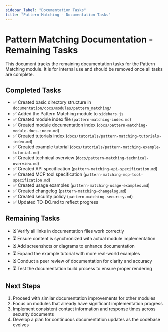 ```yaml
---
sidebar_label: "Documentation Tasks"
title: "Pattern Matching - Documentation Tasks"
---
```


# Pattern Matching Documentation - Remaining Tasks

This document tracks the remaining documentation tasks for the Pattern Matching module. It is for internal use and should be removed once all tasks are complete.

## Completed Tasks

- ✅ Created basic directory structure in `documentation/docs/modules/pattern_matching/`
- ✅ Added the Pattern Matching module to `sidebars.js`
- ✅ Created module index file (`pattern-matching-index.md`)
- ✅ Created module documentation index (`docs/pattern-matching-module-docs-index.md`)
- ✅ Created tutorials index (`docs/tutorials/pattern-matching-tutorials-index.md`)
- ✅ Created example tutorial (`docs/tutorials/pattern-matching-example-tutorial.md`)
- ✅ Created technical overview (`docs/pattern-matching-technical-overview.md`)
- ✅ Created API specification (`pattern-matching-api-specification.md`)
- ✅ Created MCP tool specification (`pattern-matching-mcp-tool-specification.md`)
- ✅ Created usage examples (`pattern-matching-usage-examples.md`)
- ✅ Created changelog (`pattern-matching-changelog.md`)
- ✅ Created security policy (`pattern-matching-security.md`)
- ✅ Updated TO-DO.md to reflect progress

## Remaining Tasks

- ⏳ Verify all links in documentation files work correctly
- ⏳ Ensure content is synchronized with actual module implementation
- ⏳ Add screenshots or diagrams to enhance documentation
- ⏳ Expand the example tutorial with more real-world examples
- ⏳ Conduct a peer review of documentation for clarity and accuracy
- ⏳ Test the documentation build process to ensure proper rendering

## Next Steps

1. Proceed with similar documentation improvements for other modules
2. Focus on modules that already have significant implementation progress
3. Implement consistent contact information and response times across security documents
4. Develop a plan for continuous documentation updates as the codebase evolves 